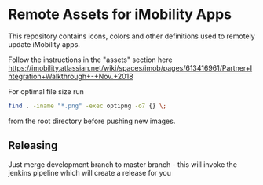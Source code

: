 # Remote Assets for iMobility Apps

This repository contains icons, colors and other definitions used to remotely
update iMobility apps.

Follow the instructions in the "assets" section here https://imobility.atlassian.net/wiki/spaces/imob/pages/613416961/Partner+Integration+Walkthrough+-+Nov.+2018

For optimal file size run

```bash
find . -iname "*.png" -exec optipng -o7 {} \;
```

from the root directory before pushing new images.

## Releasing

Just merge development branch to master branch - this will invoke 
the jenkins pipeline which will create a release for you

